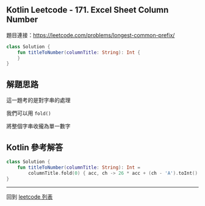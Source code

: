 ## Kotlin Leetcode - 171. Excel Sheet Column Number

題目連接：<https://leetcode.com/problems/longest-common-prefix/>

```kotlin
class Solution {
    fun titleToNumber(columnTitle: String): Int {
    }
}  
```

## 解題思路

這一題考的是對字串的處理

我們可以用 `fold()` 

將整個字串收攏為單一數字

## Kotlin 參考解答

```kotlin
class Solution {
    fun titleToNumber(columnTitle: String): Int = 
        columnTitle.fold(0) { acc, ch -> 26 * acc + (ch - 'A').toInt() + 1 }
}
```

------

回到 [leetcode 列表](index.md)
